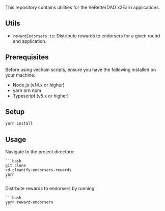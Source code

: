 This repository contains utilities for the VeBetterDAO x2Earn applications.

## Utils

- `rewardEndorsers.ts`: Distribute rewards to endorsers for a given round and application.

## Prerequisites

Before using vechain scripts, ensure you have the following installed on your machine:

- Node.js (v14.x or higher)
- yarn orn npm
- Typescript (v5.x or higher)

## Setup

```bash
yarn install
```

## Usage

Navigate to the project directory:

    ```bash
    git clone
    cd cleanify-endorsers-rewards
    yarn
    ```

Distrbute rewards to endorsers by running:

    ```bash
    yarn reward-endorsers
    ```
